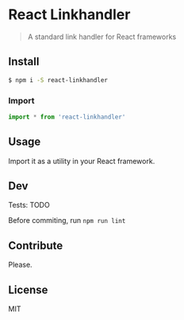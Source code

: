 # React Linkhandler

> A standard link handler for React frameworks

## Install

```sh
$ npm i -S react-linkhandler
```

### Import

```js
import * from 'react-linkhandler'
```

## Usage

Import it as a utility in your React framework.

## Dev

Tests: TODO

Before commiting, run `npm run lint`

## Contribute

Please.

## License

MIT